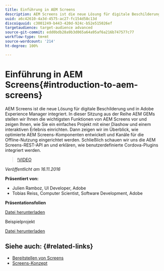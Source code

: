 ```yaml
---
title: Einführung in AEM Screens
description: AEM Screens ist die neue Lösung für digitale Beschilderung und in Adobe Experience Manager integriert. In dieser Sitzung aus der Reihe AEM GEMs stellen wir Ihnen die wichtigsten Funktionen von AEM Screens vor und zeigen Ihnen, wie Sie ein einfaches Projekt mit einer Diashow und einem interaktiven Erlebnis einrichten. Dann zeigen wir im Überblick, wie optimierte AEM Screens-Komponenten entwickelt und Kanäle für die Offline-Nutzung eingerichtet werden. Schließlich schauen wir uns die AEM Screens-REST-API an und erklären, wie benutzerdefinierte Cordova-Plugins integriert werden.
uuid: a6c42610-4a3d-4575-ac27-fc154d58c13d
discoiquuid: c3001249-b443-420d-924c-b52e515026ef
targetaudience: target-audience advanced
source-git-commit: edd0bdb28a9b3d065a64a95af6a216b747577c77
workflow-type: tm+mt
source-wordcount: '214'
ht-degree: 100%

---
```


# Einführung in AEM Screens{#introduction-to-aem-screens}

AEM Screens ist die neue Lösung für digitale Beschilderung und in Adobe Experience Manager integriert. In dieser Sitzung aus der Reihe AEM GEMs stellen wir Ihnen die wichtigsten Funktionen von AEM Screens vor und zeigen Ihnen, wie Sie ein einfaches Projekt mit einer Diashow und einem interaktiven Erlebnis einrichten. Dann zeigen wir im Überblick, wie optimierte AEM Screens-Komponenten entwickelt und Kanäle für die Offline-Nutzung eingerichtet werden. Schließlich schauen wir uns die AEM Screens-REST-API an und erklären, wie benutzerdefinierte Cordova-Plugins integriert werden.

>[!VIDEO](https://video.tv.adobe.com/v/19301/?quality=9)

*Veröffentlicht am 16.11.2016*

**Präsentiert von:**

* Julien Ramboz, UI Developer, Adobe
* Tobias Reiss, Computer Scientist, Software Development, Adobe

**Präsentationsfolien**

[Datei herunterladen](assets/2016-11-16-aem-screens.pdf)

Beispielprojekt

[Datei herunterladen](assets/aemscreensgems.zip)

## Siehe auch: {#related-links}

* [Bereitstellen von Screens](https://docs.adobe.com/docs/de/aem/6-2/deploy/screens.html)
* [Screens-Konzept](https://docs.adobe.com/docs/de/aem/6-2/administer/screens.html)
